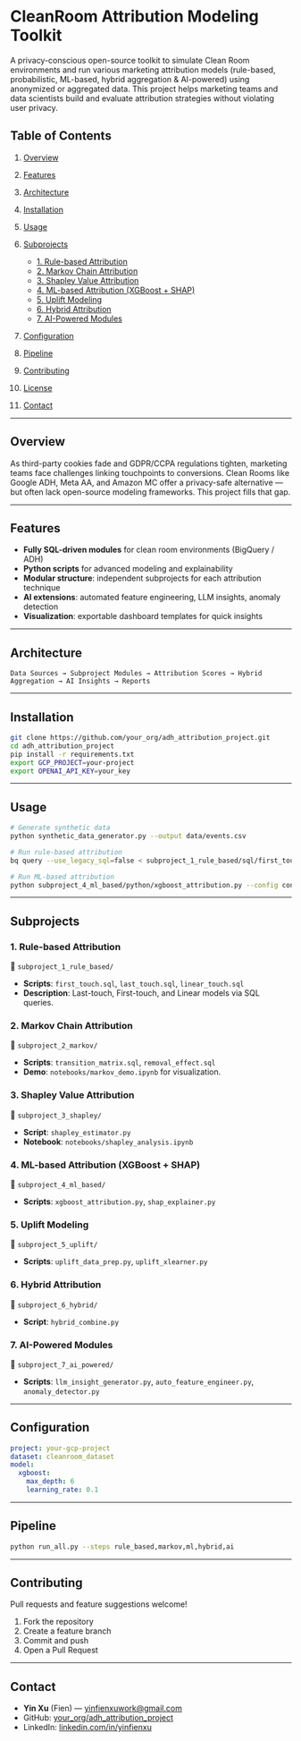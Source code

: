 # CleanRoom Attribution Modeling Toolkit

A privacy-conscious open-source toolkit to simulate Clean Room environments and run various marketing attribution models (rule-based, probabilistic, ML-based, hybrid aggregation & AI-powered) using anonymized or aggregated data. This project helps marketing teams and data scientists build and evaluate attribution strategies without violating user privacy.


## Table of Contents

1. [Overview](#overview)
2. [Features](#features)
3. [Architecture](#architecture)
4. [Installation](#installation)
5. [Usage](#usage)
6. [Subprojects](#subprojects)

   * [1. Rule-based Attribution](#1-rule-based-attribution)
   * [2. Markov Chain Attribution](#2-markov-chain-attribution)
   * [3. Shapley Value Attribution](#3-shapley-value-attribution)
   * [4. ML-based Attribution (XGBoost + SHAP)](#4-ml-based-attribution-xgboost--shap)
   * [5. Uplift Modeling](#5-uplift-modeling)
   * [6. Hybrid Attribution](#6-hybrid-attribution)
   * [7. AI-Powered Modules](#7-ai-powered-modules)
7. [Configuration](#configuration)
8. [Pipeline](#pipeline)
9. [Contributing](#contributing)
10. [License](#license)
11. [Contact](#contact)

---

## Overview

As third-party cookies fade and GDPR/CCPA regulations tighten, marketing teams face challenges linking touchpoints to conversions. Clean Rooms like Google ADH, Meta AA, and Amazon MC offer a privacy-safe alternative — but often lack open-source modeling frameworks. This project fills that gap.

---

## Features

* **Fully SQL-driven modules** for clean room environments (BigQuery / ADH)
* **Python scripts** for advanced modeling and explainability
* **Modular structure**: independent subprojects for each attribution technique
* **AI extensions**: automated feature engineering, LLM insights, anomaly detection
* **Visualization**: exportable dashboard templates for quick insights

---

## Architecture

```text
Data Sources → Subproject Modules → Attribution Scores → Hybrid Aggregation → AI Insights → Reports
```

---

## Installation

```bash
git clone https://github.com/your_org/adh_attribution_project.git
cd adh_attribution_project
pip install -r requirements.txt
export GCP_PROJECT=your-project
export OPENAI_API_KEY=your_key
```

---

## Usage

```bash
# Generate synthetic data
python synthetic_data_generator.py --output data/events.csv

# Run rule-based attribution
bq query --use_legacy_sql=false < subproject_1_rule_based/sql/first_touch.sql

# Run ML-based attribution
python subproject_4_ml_based/python/xgboost_attribution.py --config config.yaml
```

---

## Subprojects

### 1. Rule-based Attribution

📂 `subproject_1_rule_based/`

* **Scripts**: `first_touch.sql`, `last_touch.sql`, `linear_touch.sql`
* **Description**: Last-touch, First-touch, and Linear models via SQL queries.

### 2. Markov Chain Attribution

📂 `subproject_2_markov/`

* **Scripts**: `transition_matrix.sql`, `removal_effect.sql`
* **Demo**: `notebooks/markov_demo.ipynb` for visualization.

### 3. Shapley Value Attribution

📂 `subproject_3_shapley/`

* **Script**: `shapley_estimator.py`
* **Notebook**: `notebooks/shapley_analysis.ipynb`

### 4. ML-based Attribution (XGBoost + SHAP)

📂 `subproject_4_ml_based/`

* **Scripts**: `xgboost_attribution.py`, `shap_explainer.py`

### 5. Uplift Modeling

📂 `subproject_5_uplift/`

* **Scripts**: `uplift_data_prep.py`, `uplift_xlearner.py`

### 6. Hybrid Attribution

📂 `subproject_6_hybrid/`

* **Script**: `hybrid_combine.py`

### 7. AI-Powered Modules

📂 `subproject_7_ai_powered/`

* **Scripts**: `llm_insight_generator.py`, `auto_feature_engineer.py`, `anomaly_detector.py`

---

## Configuration

```yaml
project: your-gcp-project
dataset: cleanroom_dataset
model:
  xgboost:
    max_depth: 6
    learning_rate: 0.1
```

---

## Pipeline

```bash
python run_all.py --steps rule_based,markov,ml,hybrid,ai
```

---

## Contributing

Pull requests and feature suggestions welcome!

1. Fork the repository
2. Create a feature branch
3. Commit and push
4. Open a Pull Request

---


## Contact

* **Yin Xu** (Fien) — [yinfienxuwork@gmail.com](mailto:yinfienxuwork@gmail.com)
* GitHub: [your\_org/adh\_attribution\_project](https://github.com/your_org/adh_attribution_project)
* LinkedIn: [linkedin.com/in/yinfienxu](https://linkedin.com/in/yinfienxu)
